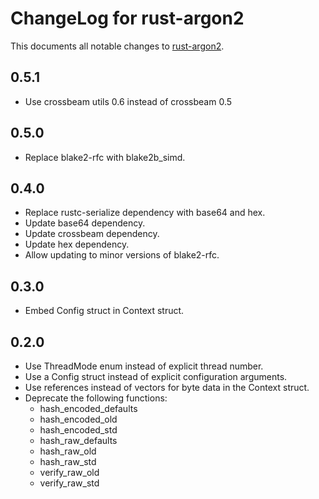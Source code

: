 ChangeLog for rust-argon2
=========================

This documents all notable changes to
[rust-argon2](https://github.com/sru-systems/rust-argon2).

## 0.5.1

- Use crossbeam utils 0.6 instead of crossbeam 0.5


## 0.5.0

- Replace blake2-rfc with blake2b_simd.


## 0.4.0

- Replace rustc-serialize dependency with base64 and hex.
- Update base64 dependency.
- Update crossbeam dependency.
- Update hex dependency.
- Allow updating to minor versions of blake2-rfc.


## 0.3.0

- Embed Config struct in Context struct.


## 0.2.0

- Use ThreadMode enum instead of explicit thread number.
- Use a Config struct instead of explicit configuration arguments.
- Use references instead of vectors for byte data in the Context struct.
- Deprecate the following functions:
  - hash_encoded_defaults
  - hash_encoded_old
  - hash_encoded_std
  - hash_raw_defaults
  - hash_raw_old
  - hash_raw_std
  - verify_raw_old
  - verify_raw_std
